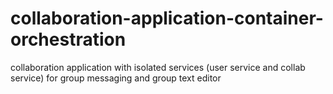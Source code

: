 # collaboration-application-container-orchestration
collaboration application with isolated services (user service and collab service) for group messaging and group text editor
